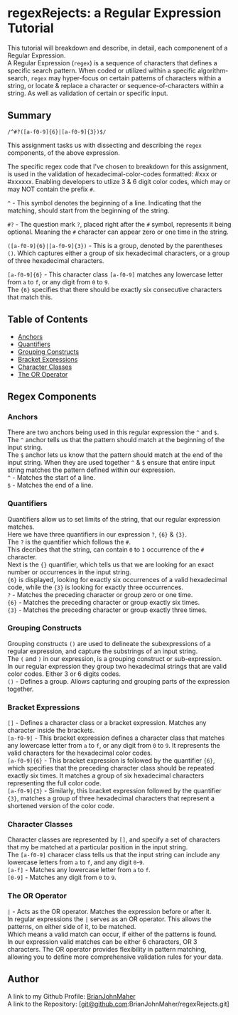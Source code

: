 # regexRejects: a Regular Expression Tutorial

This tutorial will breakdown and describe, in detail, each componenent of a Regular Expression.<br>
A Regular Expression (`regex`) is a sequence of characters that defines a specific search pattern. When coded or utilized within a specific algorithm-search, `regex` may hyper-focus on certain patterns of characters within a string, or locate & replace a character or sequence-of-characters within a string. As well as validation of certain or specific input. 

## Summary
`/^#?([a-f0-9]{6}|[a-f0-9]{3})$/`

This assignment tasks us with dissecting and describing the `regex` components, of the above expression.

The specific regex code that I've chosen to breakdown for this assignment, is used in the validation of hexadecimal-color-codes formatted: #xxx or #xxxxxx. Enabling developers to utlize 3 & 6 digit color codes, which may or may NOT contain the prefix `#`.

`^` - This symbol denotes the beginning of a line. Indicating that the matching, should start from the beginning of the string.

`#?` - The question mark `?`, placed right after the `#` symbol, represents it being optional. Meaning the `#` character can appear zero or one time in the string.

`([a-f0-9]{6}|[a-f0-9]{3})` - This is a group, denoted by the parentheses `()`. Which captures either a group of six hexadecimal characters, or a group of three hexadecimal characters.

`[a-f0-9]{6}` - This character class `[a-f0-9]` matches any lowercase letter from `a` to `f`, or any digit from `0` to `9`.<br> The `{6}` specifies that there should be exactly six consecutive characters that match this.

## Table of Contents

- [Anchors](#anchors)
- [Quantifiers](#quantifiers)
- [Grouping Constructs](#grouping-constructs)
- [Bracket Expressions](#bracket-expressions)
- [Character Classes](#character-classes)
- [The OR Operator](#the-or-operator)

## Regex Components

### Anchors
There are two anchors being used in this regular expression the `^` and `$`.<br> The `^` anchor tells us that the pattern should match at the beginning of the input string.<br> The `$` anchor lets us know that the pattern should match at the end of the input string.  When they are used together `^` & `$` ensure that entire input string matches the pattern defined within our expression.<br>
`^` - Matches the start of a line.<br>
`$` - Matches the end of a line.

### Quantifiers
Quantifiers allow us to set limits of the string, that our regular expression matches.<br> Here we have three quantifiers in our expression `?`, `{6}` & `{3}`.<br> The `?` is the quantifier which follows the `#`.<br> This decribes that the string, can contain `0` to `1` occurrence of the `#` character.<br> Next is the `{}` quantifier, which tells us that we are looking for an exact number or occurrences in the input string.<br> `{6}` is displayed, looking for exactly six occurrences of a valid hexadecimal code, while the `{3}` is looking for exactly three occurrences.<br>
`?` - Matches the preceding character or group zero or one time.<br>
`{6}` - Matches the preceding character or group exactly six times.<br>
`{3}` - Matches the preceding character or group exactly three times.

### Grouping Constructs
Grouping constructs `()` are used to delineate the subexpressions of a regular expression, and capture the substrings of an input string.<br> 
The `(` and `)` in our expression, is a grouping construct or sub-expression.<br> 
In our regular expression they group two hexadecimal strings that are valid color codes. Either 3 or 6 digits codes.<br>
`()` - Defines a group. Allows capturing and grouping parts of the expression together.

### Bracket Expressions
`[]` - Defines a character class or a bracket expression. Matches any character inside the brackets.<br>
`[a-f0-9]` - This bracket expression defines a character class that matches any lowercase letter from `a` to `f`, or any digit from `0` to `9`. It represents the valid characters for the hexadecimal color codes.<br>
`[a-f0-9]{6}` - This bracket expression is followed by the quantifier `{6}`, which specifies that the preceding character class should be repeated exactly six times. It matches a group of six hexadecimal characters representing the full color code.<br>
`[a-f0-9]{3}` - Similarly, this bracket expression followed by the quantifier `{3}`, matches a group of three hexadecimal characters that represent a shortened version of the color code.


### Character Classes
Character classes are represented by `[]`, and specify a set of characters that my be matched at a particular position in the input string.<br>
The `[a-f0-9]` characer class tells us that the input string can include any lowercase letters from `a` to `f`, and any digit `0`-`9`.<br>
`[a-f]` - Matches any lowercase letter from `a` to `f`.<br>
`[0-9]` - Matches any digit from `0` to `9`.

### The OR Operator
`|` - Acts as the OR operator. Matches the expression before or after it.<br> In regular expressions the `|` serves as an OR operator. This allows the patterns, on either side of it, to be matched.<br> Which means a valid match can occur, if either of the patterns is found.<br> In our expression valid matches can be either 6 characters, OR 3 characters. The OR operator provides flexibility in pattern matching, allowing you to define more comprehensive validation rules for your data.

## Author
A link to my Github Profile: [BrianJohnMaher](https://github.com/BrianJohnMaher)<br>
A link to the Repository: [git@github.com:BrianJohnMaher/regexRejects.git]
